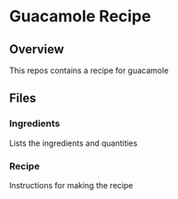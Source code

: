 # Guacamole Recipe

## Overview

This repos contains a recipe for guacamole

## Files

### Ingredients

Lists the ingredients and quantities

### Recipe

Instructions for making the recipe
